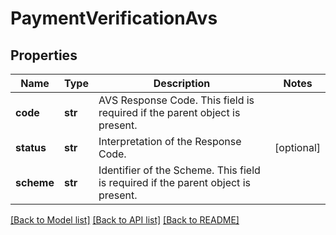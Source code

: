# PaymentVerificationAvs

## Properties
Name | Type | Description | Notes
------------ | ------------- | ------------- | -------------
**code** | **str** | AVS Response Code. This field is required if the parent object is present. | 
**status** | **str** | Interpretation of the Response Code. | [optional] 
**scheme** | **str** | Identifier of the Scheme. This field is required if the parent object is present. | 

[[Back to Model list]](../README.md#documentation-for-models) [[Back to API list]](../README.md#documentation-for-api-endpoints) [[Back to README]](../README.md)


